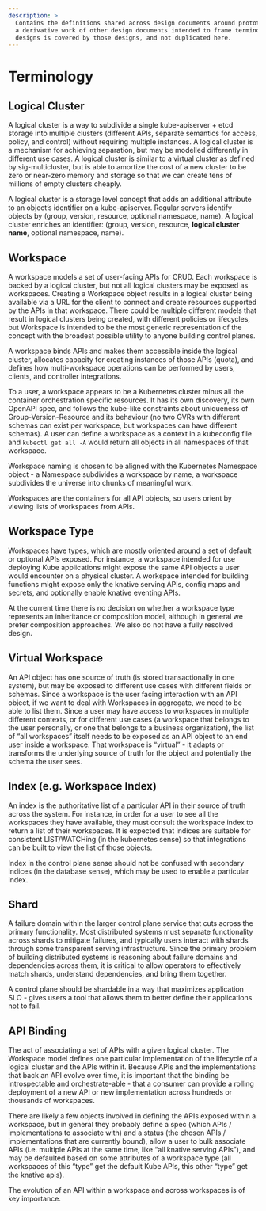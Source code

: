 ```yaml
---
description: >
  Contains the definitions shared across design documents around prototyping a kube-like control plane (in KCP).  This is
  a derivative work of other design documents intended to frame terminology.  All future statements that may be changed by
  designs is covered by those designs, and not duplicated here.
---
```


# Terminology

## Logical Cluster

A logical cluster is a way to subdivide a single kube-apiserver + etcd storage into multiple clusters (different APIs,
separate semantics for access, policy, and control) without requiring multiple instances.  A logical cluster is a
mechanism for achieving separation, but may be modelled differently in different use cases.  A logical cluster is
similar to a virtual cluster as defined by sig-multicluster, but is able to amortize the cost of a new cluster to be
zero or near-zero memory and storage so that we can create tens of millions of empty clusters cheaply.

A logical cluster is a storage level concept that adds an additional attribute to an object’s identifier on a
kube-apiserver.  Regular servers identify objects by (group, version, resource, optional namespace, name).  A logical
cluster enriches an identifier: (group, version, resource, **logical cluster name**, optional namespace, name).

## Workspace

A workspace models a set of user-facing APIs for CRUD.  Each workspace is backed by a logical cluster, but not all
logical clusters may be exposed as workspaces.  Creating a Workspace object results in a logical cluster being available
via a URL for the client to connect and create resources supported by the APIs in that workspace.  There could be
multiple different models that result in logical clusters being created, with different policies or lifecycles, but
Workspace is intended to be the most generic representation of the concept with the broadest possible utility to anyone
building control planes.

A workspace binds APIs and makes them accessible inside the logical cluster, allocates capacity for creating instances
of those APIs (quota), and defines how multi-workspace operations can be performed by users, clients, and controller
integrations.

To a user, a workspace appears to be a Kubernetes cluster minus all the container orchestration specific resources. It
has its own discovery, its own OpenAPI spec, and follows the kube-like constraints about uniqueness of
Group-Version-Resource and its behaviour (no two GVRs with different schemas can exist per workspace, but workspaces can
have different schemas). A user can define a workspace as a context in a kubeconfig file and `kubectl get all -A` would
return all objects in all namespaces of that workspace.

Workspace naming is chosen to be aligned with the Kubernetes Namespace object - a Namespace subdivides a workspace by
name, a workspace subdivides the universe into chunks of meaningful work.

Workspaces are the containers for all API objects, so users orient by viewing lists of workspaces from APIs.

## Workspace Type

Workspaces have types, which are mostly oriented around a set of default or optional APIs exposed.  For instance, a
workspace intended for use deploying Kube applications might expose the same API objects a user would encounter on a
physical cluster.  A workspace intended for building functions might expose only the knative serving APIs, config maps
and secrets, and optionally enable knative eventing APIs.

At the current time there is no decision on whether a workspace type represents an inheritance or composition model,
although in general we prefer composition approaches.  We also do not have a fully resolved design.

## Virtual Workspace

An API object has one source of truth (is stored transactionally in one system), but may be exposed to different use
cases with different fields or schemas.  Since a workspace is the user facing interaction with an API object, if we want
to deal with Workspaces in aggregate, we need to be able to list them.  Since a user may have access to workspaces in
multiple different contexts, or for different use cases (a workspace that belongs to the user personally, or one that
belongs to a business organization), the list of “all workspaces” itself needs to be exposed as an API object to an end
user inside a workspace.  That workspace is “virtual” - it adapts or transforms the underlying source of truth for the
object and potentially the schema the user sees.

## Index (e.g. Workspace Index)

An index is the authoritative list of a particular API in their source of truth across the system.  For instance, in
order for a user to see all the workspaces they have available, they must consult the workspace index to return a list
of their workspaces.  It is expected that indices are suitable for consistent LIST/WATCHing (in the kubernetes sense) so
that integrations can be built to view the list of those objects.

Index in the control plane sense should not be confused with secondary indices (in the database sense), which may be
used to enable a particular index.

## Shard

A failure domain within the larger control plane service that cuts across the primary functionality. Most distributed
systems must separate functionality across shards to mitigate failures, and typically users interact with shards through
some transparent serving infrastructure.  Since the primary problem of building distributed systems is reasoning about
failure domains and dependencies across them, it is critical to allow operators to effectively match shards, understand
dependencies, and bring them together.

A control plane should be shardable in a way that maximizes application SLO - gives users a tool that allows them to
better define their applications not to fail.

## API Binding

The act of associating a set of APIs with a given logical cluster.  The Workspace model defines one particular
implementation of the lifecycle of a logical cluster and the APIs within it.  Because APIs and the implementations that
back an API evolve over time, it is important that the binding be introspectable and orchestrate-able - that a consumer
can provide a rolling deployment of a new API or new implementation across hundreds or thousands of workspaces.

There are likely a few objects involved in defining the APIs exposed within a workspace, but in general they probably
define a spec (which APIs / implementations to associate with) and a status (the chosen APIs / implementations that are
currently bound), allow a user to bulk associate APIs (i.e. multiple APIs at the same time, like “all knative serving
APIs”), and may be defaulted based on some attributes of a workspace type (all workspaces of this “type” get the default
Kube APIs, this other “type” get the knative apis).

The evolution of an API within a workspace and across workspaces is of key importance.
